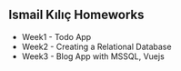 ## Ismail Kılıç Homeworks

* Week1 - Todo App
* Week2 - Creating a Relational Database
* Week3 - Blog App with MSSQL, Vuejs